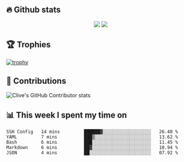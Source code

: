 ## &#128293; Github stats

<!-- GitHub Readme Streak Stats - https://github.com/DenverCoder1/github-readme-streak-stats -->
<p align="center">

<picture>
  <source 
    srcset="https://github-readme-stats.vercel.app/api?username=clivewalkden&count_private=true&show_icons=true&theme=darcula"
    media="(prefers-color-scheme: dark)"
  />
  <source
    srcset="https://github-readme-stats.vercel.app/api?username=clivewalkden&count_private=true&show_icons=true&theme=calm"
    media="(prefers-color-scheme: light), (prefers-color-scheme: no-preference)"
  />
  <img src="https://github-readme-stats.vercel.app/api?username=clivewalkden&count_private=true&show_icons=true&theme=darcula" />
</picture>

<a href="https://git.io/streak-stats" target="_blank">
  <img src="http://github-readme-streak-stats.herokuapp.com?user=clivewalkden&theme=darcula&date_format=j%20M%5B%20Y%5D" />
</a>

</p>

## &#127942; Trophies
[![trophy](https://github-profile-trophy.vercel.app/?username=clivewalkden&theme=onedark)](https://github.com/clivewalkden/github-profile-trophy)

## &#129309; Contributions
![Clive's GitHub Contributor stats](https://github-contributor-stats.vercel.app/api?username=clivewalkden)

## &#128202; This week I spent my time on
<!--START_SECTION:waka-->

```text
SSH Config   14 mins         ██████▓░░░░░░░░░░░░░░░░░░   26.40 %
YAML         7 mins          ███▒░░░░░░░░░░░░░░░░░░░░░   13.62 %
Bash         6 mins          ███░░░░░░░░░░░░░░░░░░░░░░   11.45 %
Markdown     6 mins          ██▓░░░░░░░░░░░░░░░░░░░░░░   10.94 %
JSON         4 mins          ██░░░░░░░░░░░░░░░░░░░░░░░   07.92 %
```

<!--END_SECTION:waka-->
